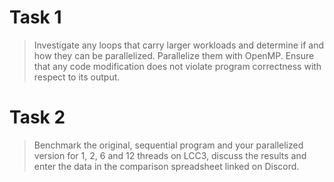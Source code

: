 # Task 1

> Investigate any loops that carry larger workloads and determine if and how they can be parallelized. Parallelize them with OpenMP. Ensure that any code modification does not violate program correctness with respect to its output.


# Task 2

> Benchmark the original, sequential program and your parallelized version for 1, 2, 6 and 12 threads on LCC3, discuss the results and enter the data in the comparison spreadsheet linked on Discord.